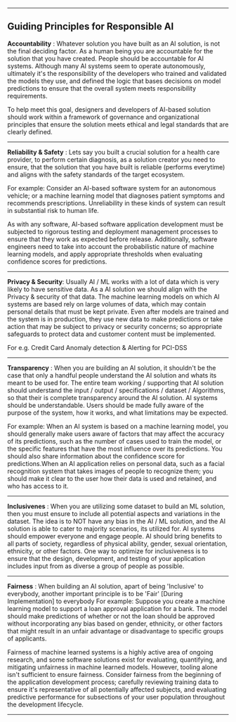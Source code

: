 --------------------------------------------------------------------------------------------------------------------------
Guiding Principles for Responsible AI
--------------------------------------------------------------------------------------------------------------------------
**Accountability** : Whatever solution you have built as an AI solution, is not the final deciding factor. As a human being you 
are accountable for the solution that you have created.
People should be accountable for AI systems. Although many AI systems seem to operate autonomously, ultimately it's the 
responsibility of the developers who trained and validated the models they use, and defined the logic that bases decisions 
on model predictions to ensure that the overall system meets responsibility requirements. 

To help meet this goal, designers and developers of AI-based solution should work within a framework of governance and 
organizational principles that ensure the solution meets ethical and legal standards that are clearly defined.

--------------------------------------------------------------------------------------------------------------------------
**Reliability & Safety** : Lets say you built a crucial solution for a health care provider, to perform certain diagnosis, as 
a solution creator you need to ensure, that the solution that you have built is reliable (performs everytime) and aligns 
with the safety standards of the target ecosystem.

For example: Consider an AI-based software system for an autonomous vehicle; or a machine learning model that diagnoses 
patient symptoms and recommends prescriptions. Unreliability in these kinds of system can result in substantial risk to human 
life.

As with any software, AI-based software application development must be subjected to rigorous testing and deployment 
management processes to ensure that they work as expected before release. Additionally, software engineers need to take into 
account the probabilistic nature of machine learning models, and apply appropriate thresholds when evaluating confidence 
scores for predictions. 

--------------------------------------------------------------------------------------------------------------------------       
**Privacy & Security**: Usually AI / ML works with a lot of data which is very likely to have sensitive data. As a AI solution 
we should align with the Privacy & security of that data. The machine learning models on which AI systems are based rely on 
large volumes of data, which may contain personal details that must be kept private. Even after models are trained and the 
system is in production, they use new data to make predictions or take action that may be subject to privacy or security 
concerns; so appropriate safeguards to protect data and customer content must be implemented.

For e.g. Credit Card Anomaly detection & Alerting for PCI-DSS

--------------------------------------------------------------------------------------------------------------------------
**Transparency** : When you are building an AI solution, it shouldn't be the case that only a handful people understand the AI 
solution and whats its meant to be used for. The entire team working / supporting that AI solution should understand the 
input / output / specifications / dataset / Algorithms, so that their is complete transparency around the AI solution.
AI systems should be understandable. Users should be made fully aware of the purpose of the system, how it works, and what 
limitations may be expected.

For example: When an AI system is based on a machine learning model, you should generally make users aware of factors that 
may affect the accuracy of its predictions, such as the number of cases used to train the model, or the specific features 
that have the most influence over its predictions. You should also share information about the confidence score for 
predictions.When an AI application relies on personal data, such as a facial recognition system that takes images of people 
to recognize them; you should make it clear to the user how their data is used and retained, and who has access to it.

--------------------------------------------------------------------------------------------------------------------------
**Inclusivenes** : When you are utilizing some dataset to build an ML solution, then you must ensure to include all potential 
aspects and variations in the dataset. The idea is to NOT have any bias in the AI / ML solution, and the AI solution is 
able to cater to majority scenarios, its utilized for.
AI systems should empower everyone and engage people. AI should bring benefits to all parts of society, regardless of 
physical ability, gender, sexual orientation, ethnicity, or other factors.
One way to optimize for inclusiveness is to ensure that the design, development, and testing of your application includes 
input from as diverse a group of people as possible.

--------------------------------------------------------------------------------------------------------------------------    
**Fairness** : When building an AI solution, apart of being 'Inclusive' to everybody, another important principle is to be 'Fair' 
[During Implementation] to everybody
For example: Suppose you create a machine learning model to support a loan approval application for a bank. The model should 
make predictions of whether or not the loan should be approved without incorporating any bias based on gender, ethnicity, 
or other factors that might result in an unfair advantage or disadvantage to specific groups of applicants.

Fairness of machine learned systems is a highly active area of ongoing research, and some software solutions exist for 
evaluating, quantifying, and mitigating unfairness in machine learned models. However, tooling alone isn't sufficient 
to ensure fairness. Consider fairness from the beginning of the application development process; carefully reviewing 
training data to ensure it's representative of all potentially affected subjects, and evaluating predictive performance 
for subsections of your user population throughout the development lifecycle.

--------------------------------------------------------------------------------------------------------------------------           
